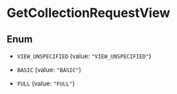 

# GetCollectionRequestView

## Enum


* `VIEW_UNSPECIFIED` (value: `"VIEW_UNSPECIFIED"`)

* `BASIC` (value: `"BASIC"`)

* `FULL` (value: `"FULL"`)



